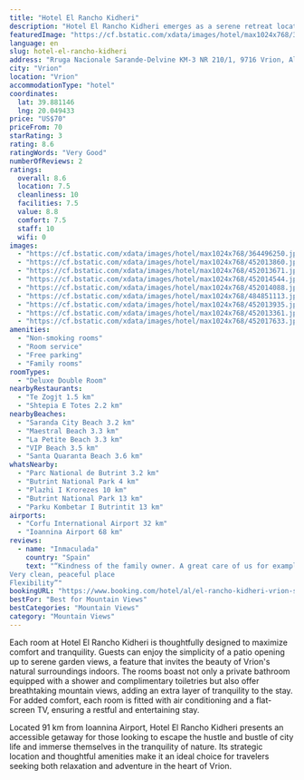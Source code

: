 ```yaml
---
title: "Hotel El Rancho Kidheri"
description: "Hotel El Rancho Kidheri emerges as a serene retreat located 20 km from the enchanting Butrint National Park in Vrion."
featuredImage: "https://cf.bstatic.com/xdata/images/hotel/max1024x768/364496250.jpg?k=43dfa5efb7fdffd57f51ba3c7556e6a9724bf011da7d4afcfc6878fcd6e805c2&o=&hp=1"
language: en
slug: hotel-el-rancho-kidheri
address: "Rruga Nacionale Sarande-Delvine KM-3 NR 210/1, 9716 Vrion, Albania"
city: "Vrion"
location: "Vrion"
accommodationType: "hotel"
coordinates:
  lat: 39.881146
  lng: 20.049433
price: "US$70"
priceFrom: 70
starRating: 3
rating: 8.6
ratingWords: "Very Good"
numberOfReviews: 2
ratings:
  overall: 8.6
  location: 7.5
  cleanliness: 10
  facilities: 7.5
  value: 8.8
  comfort: 7.5
  staff: 10
  wifi: 0
images:
  - "https://cf.bstatic.com/xdata/images/hotel/max1024x768/364496250.jpg?k=43dfa5efb7fdffd57f51ba3c7556e6a9724bf011da7d4afcfc6878fcd6e805c2&o=&hp=1"
  - "https://cf.bstatic.com/xdata/images/hotel/max1024x768/452013860.jpg?k=c87977ddd5c73c50066c747f424d98cf42b3c90ea2ecf31c29f323c83beffb71&o=&hp=1"
  - "https://cf.bstatic.com/xdata/images/hotel/max1024x768/452013671.jpg?k=94a1d43e7de9933b6756c2ed0146fcae43a43ce195f2abbc9bd00b57da839c34&o=&hp=1"
  - "https://cf.bstatic.com/xdata/images/hotel/max1024x768/452014544.jpg?k=f175b3706f9550aa1e824ecf725f652a0cf415b0e72977d79710604e2b884554&o=&hp=1"
  - "https://cf.bstatic.com/xdata/images/hotel/max1024x768/452014088.jpg?k=c099e41d0a5a2ebad7f28b03793d40caf2971e72dcdb9f0296c709b7047388a4&o=&hp=1"
  - "https://cf.bstatic.com/xdata/images/hotel/max1024x768/484851113.jpg?k=780590abf19a505d6d399d4a3a0bd764bc90c9b2e3a7451ff668c8ca769bbd31&o=&hp=1"
  - "https://cf.bstatic.com/xdata/images/hotel/max1024x768/452013935.jpg?k=2e3229c205600cbac32322afdced9c1d0684c69a59ca925cfecdad5f7e0d5a5d&o=&hp=1"
  - "https://cf.bstatic.com/xdata/images/hotel/max1024x768/452013361.jpg?k=37db5f494827d049aa5aef646c0d118c136e97679049478635a216b1a6d8db22&o=&hp=1"
  - "https://cf.bstatic.com/xdata/images/hotel/max1024x768/452017633.jpg?k=21d0fc51f84bd4ea81ae32f7bdf9d30f5e4023c8fe37f45f245942a216e24e3e&o=&hp=1"
amenities:
  - "Non-smoking rooms"
  - "Room service"
  - "Free parking"
  - "Family rooms"
roomTypes:
  - "Deluxe Double Room"
nearbyRestaurants:
  - "Te Zogjt 1.5 km"
  - "Shtepia E Totes 2.2 km"
nearbyBeaches:
  - "Saranda City Beach 3.2 km"
  - "Maestral Beach 3.3 km"
  - "La Petite Beach 3.3 km"
  - "VIP Beach 3.5 km"
  - "Santa Quaranta Beach 3.6 km"
whatsNearby:
  - "Parc National de Butrint 3.2 km"
  - "Butrint National Park 4 km"
  - "Plazhi I Krorezes 10 km"
  - "Butrint National Park 13 km"
  - "Parku Kombetar I Butrintit 13 km"
airports:
  - "Corfu International Airport 32 km"
  - "Ioannina Airport 68 km"
reviews:
  - name: "Inmaculada"
    country: "Spain"
    text: "“Kindness of the family owner. A great care of us for example mineral water bottles
Very clean, peaceful place
Flexibility”"
bookingURL: "https://www.booking.com/hotel/al/el-rancho-kidheri-vrion-sarande.en-gb.html?aid=8035640"
bestFor: "Best for Mountain Views"
bestCategories: "Mountain Views"
category: "Mountain Views"
---
```


Each room at Hotel El Rancho Kidheri is thoughtfully designed to maximize comfort and tranquility. Guests can enjoy the simplicity of a patio opening up to serene garden views, a feature that invites the beauty of Vrion's natural surroundings indoors. The rooms boast not only a private bathroom equipped with a shower and complimentary toiletries but also offer breathtaking mountain views, adding an extra layer of tranquility to the stay. For added comfort, each room is fitted with air conditioning and a flat-screen TV, ensuring a restful and entertaining stay.

Located 91 km from Ioannina Airport, Hotel El Rancho Kidheri presents an accessible getaway for those looking to escape the hustle and bustle of city life and immerse themselves in the tranquility of nature. Its strategic location and thoughtful amenities make it an ideal choice for travelers seeking both relaxation and adventure in the heart of Vrion.